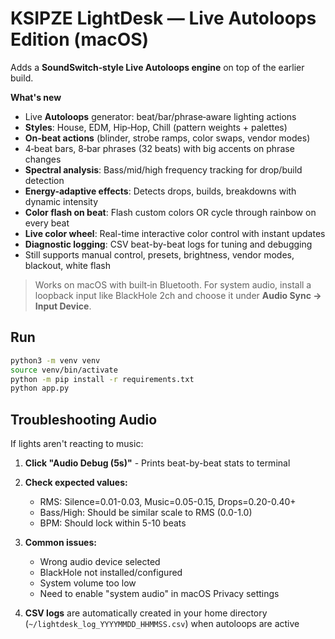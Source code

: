 # KSIPZE LightDesk — Live Autoloops Edition (macOS)
Adds a **SoundSwitch‑style Live Autoloops engine** on top of the earlier build.

**What's new**
- Live **Autoloops** generator: beat/bar/phrase‑aware lighting actions
- **Styles**: House, EDM, Hip‑Hop, Chill (pattern weights + palettes)
- **On‑beat actions** (blinder, strobe ramps, color swaps, vendor modes)
- 4‑beat bars, 8‑bar phrases (32 beats) with big accents on phrase changes
- **Spectral analysis**: Bass/mid/high frequency tracking for drop/build detection
- **Energy-adaptive effects**: Detects drops, builds, breakdowns with dynamic intensity
- **Color flash on beat**: Flash custom colors OR cycle through rainbow on every beat
- **Live color wheel**: Real-time interactive color control with instant updates
- **Diagnostic logging**: CSV beat-by-beat logs for tuning and debugging
- Still supports manual control, presets, brightness, vendor modes, blackout, white flash

> Works on macOS with built‑in Bluetooth. For system audio, install a loopback input like BlackHole 2ch and choose it under **Audio Sync → Input Device**.

## Run
```bash
python3 -m venv venv
source venv/bin/activate
python -m pip install -r requirements.txt
python app.py
```

## Troubleshooting Audio

If lights aren't reacting to music:

1. **Click "Audio Debug (5s)"** - Prints beat-by-beat stats to terminal
2. **Check expected values:**
   - RMS: Silence=0.01-0.03, Music=0.05-0.15, Drops=0.20-0.40+
   - Bass/High: Should be similar scale to RMS (0.0-1.0)
   - BPM: Should lock within 5-10 beats

3. **Common issues:**
   - Wrong audio device selected
   - BlackHole not installed/configured
   - System volume too low
   - Need to enable "system audio" in macOS Privacy settings

4. **CSV logs** are automatically created in your home directory (`~/lightdesk_log_YYYYMMDD_HHMMSS.csv`) when autoloops are active
